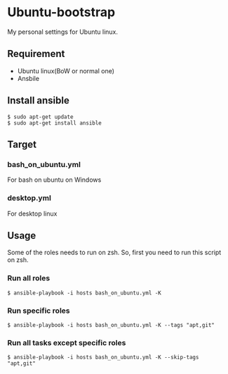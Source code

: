 # Ubuntu-bootstrap

My personal settings for Ubuntu linux.

## Requirement

- Ubuntu linux(BoW or normal one)
- Ansbile

## Install ansible

```
$ sudo apt-get update
$ sudo apt-get install ansible
```

## Target

### bash_on_ubuntu.yml

For bash on ubuntu on Windows

### desktop.yml

For desktop linux

## Usage

Some of the roles needs to run on zsh. So, first you need to run this script on zsh.

### Run all roles

```
$ ansible-playbook -i hosts bash_on_ubuntu.yml -K
```

### Run specific roles

```
$ ansible-playbook -i hosts bash_on_ubuntu.yml -K --tags "apt,git"
```

### Run all tasks except specific roles

```
$ ansible-playbook -i hosts bash_on_ubuntu.yml -K --skip-tags "apt,git"
```
